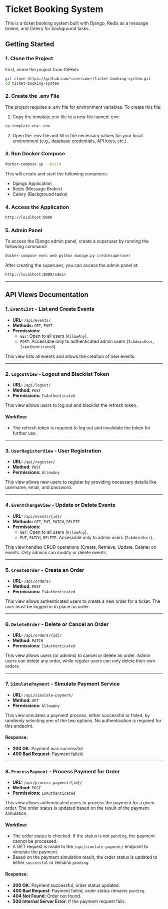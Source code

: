 # Ticket Booking System

This is a ticket booking system built with Django, Redis as a message broker, and Celery for background tasks.

## Getting Started

### 1. Clone the Project

First, clone the project from GitHub:

```bash
git clone https://github.com/<username>/ticket-booking-system.git
cd ticket-booking-system
```

### 2. Create the .env File

The project requires a .env file for environment variables. To create this file:
1. Copy the template.env file to a new file named .env:

```bash
cp template.env .env
```

2. Open the .env file and fill in the necessary values for your local environment (e.g., database credentials, API keys, etc.).


### 3. Run Docker Compose

```bash
docker-compose up --build
```

This will create and start the following containers:
- Django Application
- Redis (Message Broker)
- Celery (Background tasks)

### 4. Access the Application

```bash
http://localhost:8000
```

### 5. Admin Panel

To access the Django admin panel, create a superuser by running the following command:

```bash
docker-compose exec web python manage.py createsuperuser
```
After creating the superuser, you can access the admin panel at:
```bash
http://localhost:8000/admin
```

---

## API Views Documentation

### 1. `EventList` - List and Create Events
- **URL:** `/api/events/`
- **Methods:** `GET`, `POST`
- **Permissions:**
  - `GET`: Open to all users (`AllowAny`).
  - `POST`: Accessible only to authenticated admin users (`IsAdminUser`, `IsAuthenticated`).
  
This view lists all events and allows the creation of new events. 

---

### 2. `LogoutView` - Logout and Blacklist Token
- **URL:** `/api/logout/`
- **Method:** `POST`
- **Permissions:** `IsAuthenticated`
  
This view allows users to log out and blacklist the refresh token.

#### Workflow:
- The refresh token is required to log out and invalidate the token for further use.

---

### 3. `UserRegisterView` - User Registration
- **URL:** `/api/register/`
- **Method:** `POST`
- **Permissions:** `AllowAny`
  
This view allows new users to register by providing necessary details like username, email, and password.

---

### 4. `EventChangeView` - Update or Delete Events
- **URL:** `/api/events/{id}/`
- **Methods:** `GET`, `PUT`, `PATCH`, `DELETE`
- **Permissions:**
  - `GET`: Open to all users (`AllowAny`).
  - `PUT`, `PATCH`, `DELETE`: Accessible only to admin users (`IsAdminUser`).
  
This view handles CRUD operations (Create, Retrieve, Update, Delete) on events. Only admins can modify or delete events.

---

### 5. `CreateOrder` - Create an Order
- **URL:** `/api/orders/`
- **Method:** `POST`
- **Permissions:** `IsAuthenticated`
  
This view allows authenticated users to create a new order for a ticket. The user must be logged in to place an order.

---

### 6. `DeleteOrder` - Delete or Cancel an Order
- **URL:** `/api/orders/{id}/`
- **Method:** `PATCH`
- **Permissions:** `IsAuthenticated`
  
This view allows users (or admins) to cancel or delete an order. Admin users can delete any order, while regular users can only delete their own orders.

---

### 7. `SimulatePayment` - Simulate Payment Service
- **URL:** `/api/simulate-payment/`
- **Method:** `GET`
- **Permissions:** `AllowAny`
  
This view simulates a payment process, either successful or failed, by randomly selecting one of the two options. No authentication is required for this endpoint.

#### Response:
- **200 OK**: Payment was successful.
- **400 Bad Request**: Payment failed.

---

### 8. `ProcessPayment` - Process Payment for Order
- **URL:** `/api/process-payment/{id}/`
- **Method:** `POST`
- **Permissions:** `IsAuthenticated`
  
This view allows authenticated users to process the payment for a given order. The order status is updated based on the result of the payment simulation.

#### Workflow:
- The order status is checked. If the status is not `pending`, the payment cannot be processed.
- A GET request is made to the `/api/simulate-payment/` endpoint to simulate the payment.
- Based on the payment simulation result, the order status is updated to either `successful` or remains `pending`.

#### Response:
- **200 OK**: Payment successful, order status updated.
- **400 Bad Request**: Payment failed, order status remains `pending`.
- **404 Not Found**: Order not found.
- **500 Internal Server Error**: If the payment request fails.
